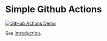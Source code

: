 # Simple Github Actions

[![GitHub Actions Demo](https://github.com/zjgsu-mip-2022/hello-actions/actions/workflows/github-actions-demo.yml/badge.svg)](https://github.com/zjgsu-mip-2022/hello-actions/actions/workflows/github-actions-demo.yml)

See [introduction](https://docs.github.com/cn/actions/quickstart).
